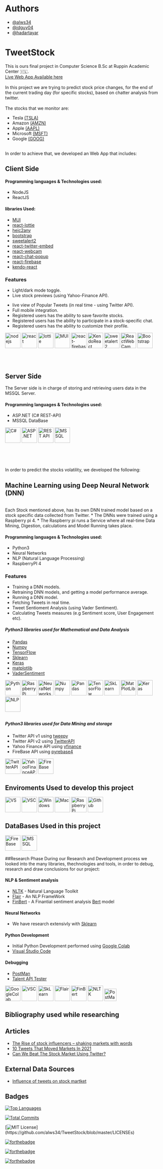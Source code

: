 # Authors

- [@alws34](https://www.github.com/alws34)
- [@idguy04](https://github.com/idguy04)
- [@hadartayar](https://github.com/hadartayar)


# TweetStock

This is ours final project in Computer Science B.Sc at Ruppin Academic Center 🇮🇱.
<br>
[Live Web App Available here](https://proj.ruppin.ac.il/bgroup57/test2/tar1/build/)
<br><br>
In this project we are trying to predict stock price changes, for the end of the current trading day (for specific stocks), based on chatter analysis from twitter.
<br><br>
The stocks that we monitor are:
- Tesla [(TSLA)](https://finance.yahoo.com/quote/TSLA/)
- Amazon [(AMZN)](https://finance.yahoo.com/quote/AMZN/)
- Apple [(AAPL)](https://finance.yahoo.com/quote/AAPL/)
- Microsoft [(MSFT)](https://finance.yahoo.com/quote/MSFT/)
- Google [(GOOG)](https://finance.yahoo.com/quote/GOOG/)
<br><br>

In order to achieve that, we developed an Web App that includes:

## Client Side
#### Programming languages & Technologies used:
- NodeJS
- ReactJS

#### libraries Used:
- [MUI](https://mui.com/)
- [react-lottie](https://www.npmjs.com/package/react-lottie)
- [heic2any](https://www.npmjs.com/package/heic2any)
- [bootstrap](https://getbootstrap.com/)
- [sweetalert2](https://sweetalert2.github.io/)
- [react-twitter-embed](https://www.npmjs.com/package/react-twitter-embed)
- [react-webcam](https://www.npmjs.com/package/react-webcam)
- [react-chat-popup](https://www.npmjs.com/package/popup-chat-react)
- [react-firebase](https://www.npmjs.com/package/react-firebase)
- [kendo-react](https://www.npmjs.com/package/kendo-react)

### Features
- Light/dark mode toggle.
- Live stock previews (using Yahoo-Finance API).
<!-- + historical data   -->
- live view of Popular Tweets (in real time - using Twitter API).
- Full mobile integration.
- Registered users has the ability to save favorite stocks.
- Registered users has the ability to participate in a stock-specific chat.
- Registered users has the ability to customize their profile.


<div>
<img src="https://img.icons8.com/fluency/344/node-js.png" title="nodejs" **alt="nodejs" width="50" height="50"/>
<img src="https://img.icons8.com/officel/344/react.png" title="react" **alt="react" width="50" height="50"/>
<img src="https://avatars.githubusercontent.com/u/71153457?s=280&v=4" title="lottie" **alt="lottie" width="50" height="50"/>
<img src="https://mui.com/static/logo.png" title="MUI" **alt="MUI" width="50" height="50"/>
<img src="https://img.icons8.com/color/900/firebase.png" title="react-firebase" **alt="react-firebase" width="50" height="50"/>
<img src="https://avatars.githubusercontent.com/u/568561?v=4" title="KendoReact" **alt="KendoReact" width="50" height="50"/>
<img src="https://avatars.githubusercontent.com/u/35137722?s=280&v=4" title="sweetalert2" **alt="sweetalert2" width="50" height="50"/>
<img src="https://proj.ruppin.ac.il/bgroup57/test2/tar1/ReactWebcam.png" title="ReactWebCam" **alt="ReactWebCam" width="50" height="50"/>
<img src="https://img.icons8.com/color/344/bootstrap.png" title="Bootstrap" **alt="Bootstrap" width="50" height="50"/>
</div>

##
<br>

## Server Side
The Server side is in charge of storing and retrieving users data in the MSSQL Server.
#### Programming languages & Technologies used:
- ASP.NET (C# REST-API)
- MSSQL DataBase

<div>
<img src="https://img.icons8.com/color/900/c-sharp-logo.png" title="C#" **alt="C#" width="50" height="50"/>
<img src="https://img.icons8.com/color/900/asp.png" title="ASP .NET" **alt="ASP .NET" width="50" height="50"/>
<img src="https://img.icons8.com/color/900/rest-api.png" title="REST API" **alt="REST API" width="50" height="50"/>
<img src="https://www.sqlservertutorial.net/wp-content/uploads/sql-server-tutorial.svg" title="MSSQL" **alt="MSSQL" width="50" height="50"/>
</div>

##
<br>

##

In order to predict the stocks volatility, we developed the following:

## Machine Learning using Deep Neural Network (DNN)
<br>
Each Stock mentioned above, has its own DNN trained model based on a stock specific data collected from Twitter.
* The DNNs were trained using a Raspberry pi 4. 
* The Raspberry pi runs a Service where all real-time Data Mining, Digestion, calculations and Model Running takes place.

#### Programming languages & Technologies used:
- Python3
- Neural Networks
- NLP (Natural Language Processing)
- RaspberryPI 4

### Features
- Training a DNN models.
- Retraining DNN models, and getting a model performance average.
- Running a DNN model.
- Fetching Tweets in real time. 
- Tweet Sentioment Analysis (using Vader Sentiment).
- Calculating Tweets measures (e.g Sentiment score, User Engagement etc).

##### Python3 libraries used for Mathematical and Data Analysis
- [Pandas](https://pandas.pydata.org/)
- [Numpy](https://numpy.org/)
- [TensorFlow](https://www.tensorflow.org/)
- [Sklearn](https://scikit-learn.org/)
- [Keras](https://keras.io/)
- [matplotlib](https://matplotlib.org/)
- [VaderSentiment](https://github.com/cjhutto/vaderSentiment)

<div>
<img src="https://img.icons8.com/color/900/python.png" title="Python" **alt="Python" width="50" height="50"/>
<img src="https://img.icons8.com/color/344/raspberry-pi.png" title="RaspberryPi" **alt="Raspberry Pi" width="50" height="50"/>
<img src="https://encrypted-tbn0.gstatic.com/images?q=tbn:ANd9GcRal3Gkvw9yeBH-HKb8ugzX-EnrMDilHh8UfH67t_9C_YFBx-KmW3BVxkyHDaXQ1mDxXHE&usqp=CAU" title="NeuralNetworks" **alt="NeuralNetworks" width="50" height="50"/>
<img src="https://img.icons8.com/color/452/numpy.png" title="Numpy" **alt="Numpy" width="50" height="50"/>
<img src="https://i.pinimg.com/736x/28/ce/bf/28cebfa3c75ff7815999b0c81a826af6.jpg" title="Pandas" **alt="Pandas" width="50" height="50"/>
<img src="https://img.icons8.com/color/344/tensorflow.png" title="TensorFlow" **alt="TensorFlow" width="50" height="50"/>
<img src="https://upload.wikimedia.org/wikipedia/commons/thumb/0/05/Scikit_learn_logo_small.svg/1200px-Scikit_learn_logo_small.svg.png" title="SkLearn"**alt="SkLearn" width="50" height="50"/> 
<img src="https://matplotlib.org/stable/_static/logo2.svg" title="MatPlotLib" **alt="MatPlotLib" width="50" height="50"/>
<img src="https://camo.githubusercontent.com/906e661107a3bc03104ca5d88336d1f4b0e80fdcac65efaf7904041d371c747f/68747470733a2f2f73332e616d617a6f6e6177732e636f6d2f6b657261732e696f2f696d672f6b657261732d6c6f676f2d323031382d6c617267652d313230302e706e67" title="Keras" **alt="Keras" width="50" height="50"/>
<img src="https://cdn.sisense.com/wp-content/uploads/NLP_Abstract_BG_1200X800_02.jpg" title="NLP" **alt="NLP" width="50" height="50"/>

</div>

##

##### Python3 libraries used for Data Mining and storage
- Twitter API v1 using [tweepy](https://pypi.org/project/tweepy/)
- Twitter API v2 using [TwitterAPI](https://pypi.org/project/TwitterAPI/)
- Yahoo Finance API using [yfinance](https://pypi.org/project/yfinance/)
- FireBase API using [pyrebase4](https://pypi.org/project/Pyrebase4/)

<div>
<img src="https://www.pinclipart.com/picdir/big/453-4533180_how-be-successful-with-online-marketing-dark-twitter.png" title="TwitterAPI" **alt="TwitterAPI" width="50" height="50"/>
<img src="https://play-lh.googleusercontent.com/K4eJEI8ogLQO2MkjUKgxC8FNWL4I5etsbFw2OXwQJ9Uch4DGkW1gEdoQk_k-cmtD4F4" title="YahooFinanceAPI" **alt="Yahoo Finance API" width="50" height="50"/>
<img src="https://img.icons8.com/color/900/firebase.png" title="FireBase" **alt="FireBase" width="50" height="50"/>
</div>

## Enviroments Used to develop this project

<div>
<img src="https://img.icons8.com/color/900/visual-studio.png" title="VS" **alt="VS" width="50" height="50"/>
<img src="https://img.icons8.com/color/900/visual-studio-code-2019.png" title="VSC" **alt="VSC" width="50" height="50"/>
<img src="https://img.icons8.com/ultraviolet/452/windows-10.png" title="Windows" **alt="Windows" width="50" height="50"/>
<img src="https://img.icons8.com/external-flaticons-lineal-color-flat-icons/344/external-mac-coworking-space-flaticons-lineal-color-flat-icons-3.png" title="Mac" **alt="Mac" width="50" height="50"/>
<img src="https://img.icons8.com/color/344/raspberry-pi.png" title="RaspberryPi" **alt="Raspberry Pi" width="50" height="50"/>
<img src="https://img.icons8.com/color/900/github.png" title="Github" **alt="Github" width="50" height="50"/>
</div>

## DataBases Used in this project
<div>
<img src="https://img.icons8.com/color/900/firebase.png" title="FireBase" **alt="FireBase" width="50" height="50"/>
<img src="https://www.sqlservertutorial.net/wp-content/uploads/sql-server-tutorial.svg" title="MSSQL" **alt="MSSQL" width="50" height="50"/>
</div>


##Research Phase
During our Research and Development process we looked into the many libraries, thechnologies and tools, in order to debug, research and draw conclusions for our project: 

#### NLP & Sentiment analysis
- [NLTK](https://www.nltk.org/) - Natural Language Toolkit
- [Flair](https://github.com/flairNLP/flair) - An NLP FrameWork
- [FinBert](https://github.com/ProsusAI/finBERT) - A Finantial sentiment analysis [Bert](https://en.wikipedia.org/wiki/BERT_(language_model)) model

#### Neural Networks
- We have research extensivly with [Sklearn](https://scikit-learn.org/) 

####  Python Development
- Initial Python Development performed using [Google Colab](https://colab.research.google.com/)
- [Visual Studio Code](https://code.visualstudio.com/)

#### Debugging
- [PostMan](https://www.postman.com/) 
- [Talent API Tester](https://chrome.google.com/webstore/detail/talend-api-tester-free-ed/aejoelaoggembcahagimdiliamlcdmfm)


<div>
<img src="https://colab.research.google.com/img/colab_favicon_256px.png" title="GoogleColab" **alt="GoogleColab" width="50" height="50"/>
<img src="https://img.icons8.com/color/900/visual-studio-code-2019.png" title="VSC" **alt="VSC" width="50" height="50"/>
<img src="https://upload.wikimedia.org/wikipedia/commons/thumb/0/05/Scikit_learn_logo_small.svg/1200px-Scikit_learn_logo_small.svg.png" title="SkLearn"**alt="SkLearn" width="50" height="50"/> 
<img src="https://img.stackshare.io/service/10138/flair.png" title="Flair"**alt="Flair" width="50" height="50"/> 
<img src="https://proj.ruppin.ac.il/bgroup57/test2/tar1/finbert.png" title="FinBert"**alt="FinBert" width="50" height="50"/> 
<img src="https://miro.medium.com/max/592/1*5dQO7LHrsy3lIi2d0bgRLw.png" title="NLTK" **alt="NLTK" width="50" height="50"/>
<img src="https://img.icons8.com/dusk/30/000000/postman-api.png" title="PostMan" **alt="PostMan" width="40" height="40"/>
</div>

##

## Bibliography used while researching
## Articles
- [The Rise of stock influencers – shaking markets with words](https://www.flowbank.com/en/research/the-rise-of-stock-influencers-)
- [10 Tweets That Moved Markets In 2021](https://www.benzinga.com/markets/cryptocurrency/21/08/22398419/10-tweets-that-moved-markets-in-2021)
- [Can We Beat The Stock Market Using Twitter?](https://towardsdatascience.com/can-we-beat-the-stock-market-using-twitter-ef8465fd12e2)

## External Data Sources
- [Influence of tweets on stock martket](https://www.kaggle.com/code/renjithrrkj/influence-of-tweets-on-stock-martket/data)



## Badges

[![Top Languages](https://img.shields.io/github/languages/count/alws34/TweetStock)](https://img.shields.io/github/languages/count/alws34/TweetStock)

[![Total Commits](https://img.shields.io/github/commit-activity/y/alws34/TweetStock)](https://img.shields.io/github/commit-activity/y/alws34/TweetStock)

[![MIT License](https://img.shields.io/apm/l/atomic-design-ui.svg?)](https://github.com/alws34/TweetStock/blob/master/LICENSEs)

[![forthebadge](https://forthebadge.com/images/badges/powered-by-electricity.svg)](https://forthebadge.com)

[![forthebadge](https://forthebadge.com/images/badges/built-with-love.svg)](https://forthebadge.com)

[![forthebadge](https://forthebadge.com/images/badges/works-on-my-machine.svg)](https://forthebadge.com)
